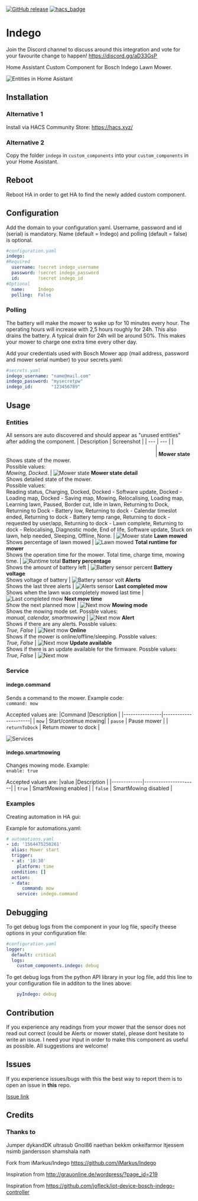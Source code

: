 [![GitHub release](https://img.shields.io/github/release/jm-73/Indego.svg)](https://GitHub.com/jm-73/Indego/releases/) [![hacs_badge](https://img.shields.io/badge/HACS-Default-orange.svg)](https://github.com/custom-components/hacs)

# Indego
Join the Discord channel to discuss around this integration and vote for your favourite change to happen!
https://discord.gg/aD33GsP

Home Assistant Custom Component for Bosch Indego Lawn Mower.

![Entities in Home Asistant](/doc/0-Sensors.png)

## Installation

### Alternative 1
Install via HACS Community Store: https://hacs.xyz/
### Alternative 2
Copy the folder `indego` in `custom_components` into your `custom_components` in your Home Assistant.

## Reboot
Reboot HA in order to get HA to find the newly added custom component.

## Configuration
Add the domain to your configuration.yaml. Username, password and id (serial) is mandatory. Name (default = Indego) and polling (default = false) is optional.
``` yaml
#configuration.yaml
indego:
#Required
  username: !secret indego_username
  password: !secret indego_password
  id:       !secret indego_id
#Optional
  name:     Indego
  polling:  False
```
### Polling
The battery will make the mower to wake up for 10 minutes every hour. The operating hours will increase with 2,5 hours roughly for 24h. This also drains the battery. A typical drain for 24h will be around 50%. This makes your mower to charge one extra time every other day. 

Add your credentials used with Bosch Mower app (mail address, password and mower serial number) to your secrets.yaml: 
``` yaml
#secrets.yaml
indego_username: "name@mail.com"
indego_password: "mysecretpw"
indego_id:       "123456789"
```
## Usage

### Entities
 All sensors are auto discovered and should appear as "unused entities" after adding the component.
| Description | Screenshot |
| --- | --- |
| <img width=400/> | <img width=400/> |
**Mower state**<br>Shows state of the mower.<br>Possible values:<br> *Mowing, Docked*. | ![Mower state](/doc/1-State.png)
**Mower state detail**<br>Shows detailed state of the mower.<br>Possible values:<br> Reading status, Charging, Docked, Docked - Software update, Docked - Loading map, Docked - Saving map, Mowing, Relocalising, Loading map, Learning lawn, Paused, Border cut, Idle in lawn, Returning to Dock, Returning to Dock - Battery low, Returning to dock - Calendar timeslot ended, Returning to dock - Battery temp range, Returning to dock - requested by user/app, Returning to dock - Lawn complete, Returning to dock - Relocalising, Diagnostic mode, End of life, Software update, Stuck on lawn, help needed, Sleeping, Offline, None. | ![Mower state](/doc/2-StateDetail.png)
**Lawn mowed**<br>Shows percentage of lawn mowed | ![Lawn mowed](/doc/3-LawnMowed.png)
**Total runtime for mower**<br>Shows the operation time for the mower. Total time, charge time, mowing time. | ![Runtime total](/doc/4-Runtime.png)
**Battery percentage**<br>Shows the amount of battery left | ![Battery sensor percent](/doc/5-Battery.png)
**Battery voltage**<br>Shows voltage of battery | ![Battery sensor volt](/doc/6-BatteryV.png)
**Alerts**<br>Shows the last three alerts | ![Alerts sensor](/doc/7-Alerts.png)
**Last completed mow**<br>Shows when the lawn was completely mowed last time | ![Last completed mow](/doc/8-LastCompleted.png)
**Next mow time**<br>Show the next planned mow | ![Next mow](/doc/9-NextMow.png)
**Mowing mode**<br>Shows the mowing mode set. Possble values:<br> *manual, calendar, smartmowing* | ![Next mow](/doc/10-MowingMode.png)
**Alert**<br>Shows if there are any alerts. Possble values:<br> *True, False* | ![Next mow](/doc/10-MowingMode.png)
**Online**<br>Shows if the mower is online/offline/sleeping. Possble values:<br> *True, False* | ![Next mow](/doc/10-MowingMode.png)
**Update available**<br>Shows if there is an update available for the firmware. Possble values:<br> *True, False* | ![Next mow](/doc/10-MowingMode.png)
### Service

#### indego.command ####
Sends a command to the mower. Example code:<br>
`command: mow`

Accepted values are:
|Command         |Description           |
|----------------|----------------------|
| `mow`          | Start/continue mowing|
| `pause`        | Pause mower          |
| `returnToDock` | Return mower to dock |

![Services](/doc/S1-Command1.png)

#### indego.smartmowing ####
Changes mowing mode. Example:<br>
`enable: true`

Accepted values are:
|value        |Description           |
|-------------|----------------------|
| `true`      | SmartMowing enabled  |
| `false`     | SmartMowing disabled |


### Examples
Creating automation in HA gui:

Example for automations.yaml:

``` yaml
# automations.yaml
- id: '1564475250261'
  alias: Mower start
  trigger:
  - at: '10:30'
    platform: time
  condition: []
  action:
  - data:
      command: mow
    service: indego.command
```

## Debugging
To get debug logs from the component in your log file, specify theese options in your configuration file:

``` yaml
#configuration.yaml
logger: 
  default: critical 
  logs: 
    custom_components.indego: debug 
```

To get debug logs from the python API library in your log file, add this line to your configuration file in additon to the lines above:

``` yaml
    pyIndego: debug
```

## Contribution
If you experience any readings from your mower that the sensor does not read out correct (could be Alerts or mower state), please dont hesitate to write an issue. I need your input in order to make this component as useful as possible. All suggestions are welcome!

## Issues
If you experience issues/bugs with this the best way to report them is to open an issue in **this** repo.

[Issue link](https://github.com/jm-73/Indego/issues)

## Credits

### Thanks to
Jumper dykandDK ultrasub Gnol86 naethan bekkm onkelfarmor ltjessem nsimb jjandersson shamshala nath

Fork from iMarkus/Indego https://github.com/iMarkus/Indego

Inspiration from http://grauonline.de/wordpress/?page_id=219

Inspiration from https://github.com/jofleck/iot-device-bosch-indego-controller
